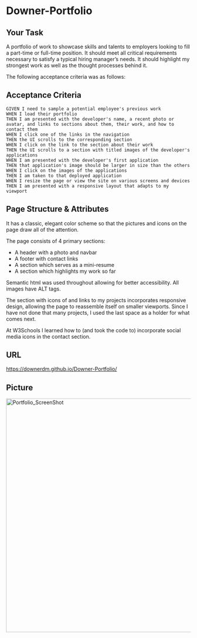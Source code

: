 # Downer-Portfolio

## Your Task

A portfolio of work to showcase skills and talents to employers looking to fill a part-time or full-time position. It should meet all critical requirements necessary to satisfy a typical hiring manager’s needs.  It should highlight my strongest work as well as the thought processes behind it.

The following acceptance criteria was as follows:

## Acceptance Criteria

```
GIVEN I need to sample a potential employee's previous work
WHEN I load their portfolio
THEN I am presented with the developer's name, a recent photo or avatar, and links to sections about them, their work, and how to contact them
WHEN I click one of the links in the navigation
THEN the UI scrolls to the corresponding section
WHEN I click on the link to the section about their work
THEN the UI scrolls to a section with titled images of the developer's applications
WHEN I am presented with the developer's first application
THEN that application's image should be larger in size than the others
WHEN I click on the images of the applications
THEN I am taken to that deployed application
WHEN I resize the page or view the site on various screens and devices
THEN I am presented with a responsive layout that adapts to my viewport
```
## Page Structure & Attributes

It has a classic, elegant color scheme so that the pictures and icons on the page draw all of the attention.

The page consists of 4 primary sections:
  * A header with a photo and navbar
  * A footer with contact links
  * A section which serves as a mini-resume
  * A section which highlights my work so far
  
Semantic html was used throughout allowing for better accessibility.  All images have ALT tags.

The section with icons of and links to my projects incorporates responsive design, allowing the page to reassemble itself on smaller viewports.  Since I have not done that many projects, I used the last space as a holder for what comes next.

At W3Schools I learned how to (and took the code to) incorporate social media icons in the contact section.

## URL

https://downerdm.github.io/Downer-Portfolio/

## Picture

<img width="636" alt="Portfolio_ScreenShot" src="https://user-images.githubusercontent.com/94584327/148878533-9e44f889-a32b-4e0b-8034-669b487ae6c2.png">